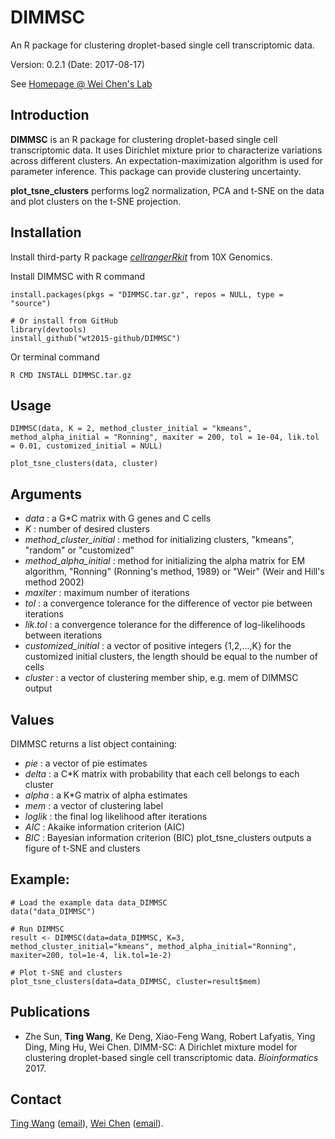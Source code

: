 # DIMMSC
An R package for clustering droplet-based single cell transcriptomic data.

Version: 0.2.1 (Date: 2017-08-17)

See [Homepage @ Wei Chen's Lab](http://www.pitt.edu/~wec47/singlecell.html)

## Introduction
**DIMMSC** is an R package for clustering droplet-based single cell transcriptomic data. It uses Dirichlet mixture prior to characterize variations across different clusters. An expectation-maximization algorithm is used for parameter inference. This package can provide clustering uncertainty.

**plot_tsne_clusters** performs log2 normalization, PCA and t-SNE on the data and plot clusters on the t-SNE projection.

## Installation
Install third-party R package [*cellrangerRkit*](https://support.10xgenomics.com/single-cell-gene-expression/software/pipelines/latest/rkit) from 10X Genomics.

Install DIMMSC with R command
```
install.packages(pkgs = "DIMMSC.tar.gz", repos = NULL, type = "source")

# Or install from GitHub
library(devtools)
install_github("wt2015-github/DIMMSC")
```
Or terminal command
```
R CMD INSTALL DIMMSC.tar.gz
```

## Usage
```
DIMMSC(data, K = 2, method_cluster_initial = "kmeans", method_alpha_initial = "Ronning", maxiter = 200, tol = 1e-04, lik.tol = 0.01, customized_initial = NULL)

plot_tsne_clusters(data, cluster)
```

## Arguments
* *data* : a G*C matrix with G genes and C cells
* *K* : number of desired clusters
* *method_cluster_initial* : method for initializing clusters, "kmeans", "random" or "customized"
* *method_alpha_initial* : method for initializing the alpha matrix for EM algorithm, "Ronning" (Ronning's method, 1989) or "Weir" (Weir and Hill's method 2002)
* *maxiter* : maximum number of iterations
* *tol* : a convergence tolerance for the difference of vector pie between iterations
* *lik.tol* : a convergence tolerance for the difference of log-likelihoods between iterations
* *customized_initial* : a vector of positive integers {1,2,...,K} for the customized initial clusters, the length should be equal to the number of cells
* *cluster* : a vector of clustering member ship, e.g. mem of DIMMSC output

## Values
DIMMSC returns a list object containing:
* *pie* : a vector of pie estimates
* *delta* : a C*K matrix with probability that each cell belongs to each cluster
* *alpha* : a K*G matrix of alpha estimates
* *mem* : a vector of clustering label
* *loglik* : the final log likelihood after iterations
* *AIC* : Akaike information criterion (AIC)
* *BIC* : Bayesian information criterion (BIC)
plot_tsne_clusters outputs a figure of t-SNE and clusters

## Example:
```
# Load the example data data_DIMMSC
data("data_DIMMSC")

# Run DIMMSC
result <- DIMMSC(data=data_DIMMSC, K=3, method_cluster_initial="kmeans", method_alpha_initial="Ronning", maxiter=200, tol=1e-4, lik.tol=1e-2)

# Plot t-SNE and clusters
plot_tsne_clusters(data=data_DIMMSC, cluster=result$mem)
```

## Publications
* Zhe Sun, **Ting Wang**, Ke Deng, Xiao-Feng Wang, Robert Lafyatis, Ying Ding, Ming Hu, Wei Chen. DIMM-SC: A Dirichlet mixture model for clustering droplet-based single cell transcriptomic data. *Bioinformatics* 2017.

## Contact
[Ting Wang](http://wt2015-github.github.io/) ([email](wang9ting@gmail.com)), [Wei Chen](http://www.pitt.edu/~wec47/index.html) ([email](wei.chen@chp.edu)).
